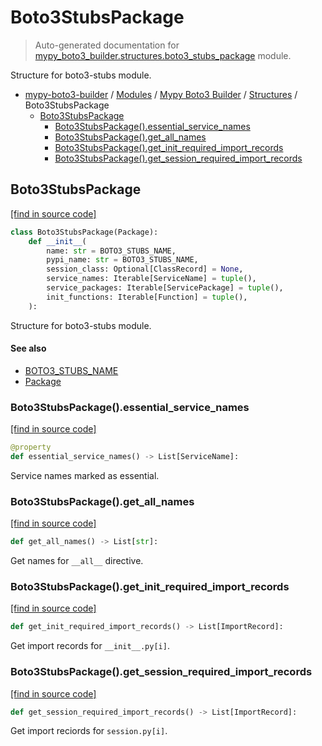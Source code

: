 # Boto3StubsPackage

> Auto-generated documentation for [mypy_boto3_builder.structures.boto3_stubs_package](https://github.com/vemel/mypy_boto3_builder/blob/master/mypy_boto3_builder/structures/boto3_stubs_package.py) module.

Structure for boto3-stubs module.

- [mypy-boto3-builder](../../README.md#mypy_boto3_builder) / [Modules](../../MODULES.md#mypy-boto3-builder-modules) / [Mypy Boto3 Builder](../index.md#mypy-boto3-builder) / [Structures](index.md#structures) / Boto3StubsPackage
    - [Boto3StubsPackage](#boto3stubspackage)
        - [Boto3StubsPackage().essential_service_names](#boto3stubspackageessential_service_names)
        - [Boto3StubsPackage().get_all_names](#boto3stubspackageget_all_names)
        - [Boto3StubsPackage().get_init_required_import_records](#boto3stubspackageget_init_required_import_records)
        - [Boto3StubsPackage().get_session_required_import_records](#boto3stubspackageget_session_required_import_records)

## Boto3StubsPackage

[[find in source code]](https://github.com/vemel/mypy_boto3_builder/blob/master/mypy_boto3_builder/structures/boto3_stubs_package.py#L17)

```python
class Boto3StubsPackage(Package):
    def __init__(
        name: str = BOTO3_STUBS_NAME,
        pypi_name: str = BOTO3_STUBS_NAME,
        session_class: Optional[ClassRecord] = None,
        service_names: Iterable[ServiceName] = tuple(),
        service_packages: Iterable[ServicePackage] = tuple(),
        init_functions: Iterable[Function] = tuple(),
    ):
```

Structure for boto3-stubs module.

#### See also

- [BOTO3_STUBS_NAME](../constants.md#boto3_stubs_name)
- [Package](package.md#package)

### Boto3StubsPackage().essential_service_names

[[find in source code]](https://github.com/vemel/mypy_boto3_builder/blob/master/mypy_boto3_builder/structures/boto3_stubs_package.py#L37)

```python
@property
def essential_service_names() -> List[ServiceName]:
```

Service names marked as essential.

### Boto3StubsPackage().get_all_names

[[find in source code]](https://github.com/vemel/mypy_boto3_builder/blob/master/mypy_boto3_builder/structures/boto3_stubs_package.py#L106)

```python
def get_all_names() -> List[str]:
```

Get names for `__all__` directive.

### Boto3StubsPackage().get_init_required_import_records

[[find in source code]](https://github.com/vemel/mypy_boto3_builder/blob/master/mypy_boto3_builder/structures/boto3_stubs_package.py#L48)

```python
def get_init_required_import_records() -> List[ImportRecord]:
```

Get import records for `__init__.py[i]`.

### Boto3StubsPackage().get_session_required_import_records

[[find in source code]](https://github.com/vemel/mypy_boto3_builder/blob/master/mypy_boto3_builder/structures/boto3_stubs_package.py#L73)

```python
def get_session_required_import_records() -> List[ImportRecord]:
```

Get import reciords for `session.py[i]`.
